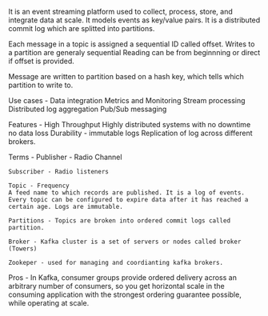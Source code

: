 It is an event streaming platform used to collect, process, store, and integrate data at scale. 
It models events as key/value pairs. It is a distributed commit log which are splitted into partitions.

Each message in a topic is assigned a sequential ID called offset. Writes to a partition are generaly sequential
Reading can be from beginnning or direct if offset is provided.

Message are written to partition based on a hash key, which tells which partition to write to.

Use cases - 
    Data integration
    Metrics and Monitoring
    Stream processing
    Distributed log aggregation
    Pub/Sub messaging

Features - 
    High Throughput
    Highly distributed systems with no downtime
    no data loss
    Durability - immutable logs
    Replication of log across different brokers.


Terms - 
    Publisher  - Radio Channel

    Subscriber - Radio listeners
    
    Topic - Frequency
    A feed name to which records are published. It is a log of events. Every topic can be configured to expire data after it has reached a certain age. Logs are immutable.

    Partitions - Topics are broken into ordered commit logs called partition.

    Broker - Kafka cluster is a set of servers or nodes called broker (Towers)

    Zookeper - used for managing and coordianting kafka brokers.

Pros - 
 In Kafka, consumer groups provide ordered delivery across an arbitrary number of consumers, so you get horizontal scale in the consuming application with the strongest ordering guarantee possible, while operating at scale.

    
    
